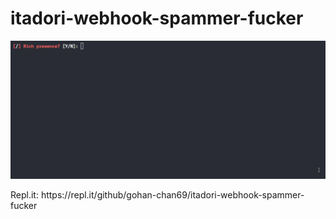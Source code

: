 # itadori-webhook-spammer-fucker
<p align="center">
<a href="https://asciinema.org/a/223115">
<img src="./prewiew.gif">
</a>
</p>
Repl.it: https://repl.it/github/gohan-chan69/itadori-webhook-spammer-fucker
